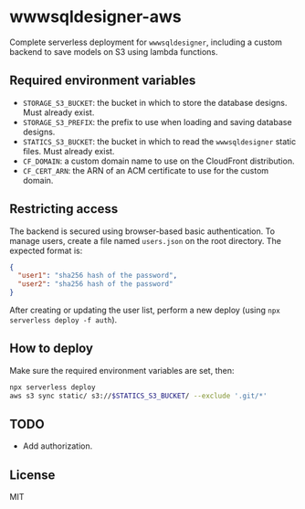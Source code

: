 # wwwsqldesigner-aws

Complete serverless deployment for `wwwsqldesigner`, including a custom backend to save models on S3 using lambda functions.

## Required environment variables

* `STORAGE_S3_BUCKET`: the bucket in which to store the database designs. Must already exist.
* `STORAGE_S3_PREFIX`: the prefix to use when loading and saving database designs.
* `STATICS_S3_BUCKET`: the bucket in which to read the `wwwsqldesigner` static files. Must already exist.
* `CF_DOMAIN`: a custom domain name to use on the CloudFront distribution.
* `CF_CERT_ARN`: the ARN of an ACM certificate to use for the custom domain.

## Restricting access

The backend is secured using browser-based basic authentication. To manage users,
create a file named `users.json` on the root directory. The expected format is:

```json
{
  "user1": "sha256 hash of the password",
  "user2": "sha256 hash of the password"
}
```

After creating or updating the user list, perform a new deploy (using `npx serverless deploy -f auth`).

## How to deploy

Make sure the required environment variables are set, then:

```bash
npx serverless deploy
aws s3 sync static/ s3://$STATICS_S3_BUCKET/ --exclude '.git/*'
```

## TODO

* Add authorization.

## License

MIT
